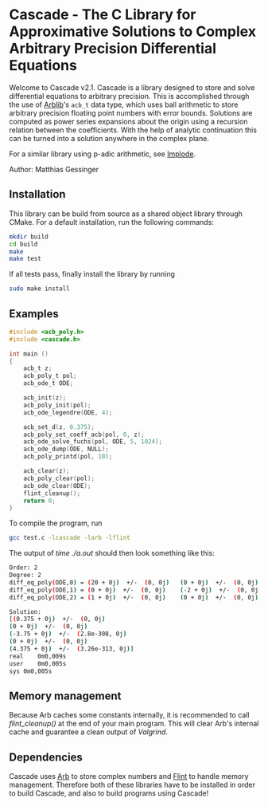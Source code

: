 # Cascade - The C Library for Approximative Solutions to Complex Arbitrary Precision Differential Equations

Welcome to Cascade v2.1.
Cascade is a library designed to store and solve differential equations to arbitrary precision.
This is accomplished through the use of [Arblib](https://arblib.org)'s `acb_t` data type, which uses ball arithmetic to store arbitrary precision floating point numbers with error bounds.
Solutions are computed as power series expansions about the origin using a recursion relation between the coefficients.
With the help of analytic continuation this can be turned into a solution anywhere in the complex plane.

For a similar library using p-adic arithmetic, see [Implode](https://github.com/MGessinger/implode).

Author: Matthias Gessinger

## Installation

This library can be build from source as a shared object library through CMake.
For a default installation, run the following commands:

```bash
mkdir build
cd build
make
make test
```
If all tests pass, finally install the library by running
```bash
sudo make install
```

## Examples

```C
#include <acb_poly.h>
#include <cascade.h>

int main ()
{
    acb_t z;
    acb_poly_t pol;
    acb_ode_t ODE;

    acb_init(z);
    acb_poly_init(pol);
    acb_ode_legendre(ODE, 4);

    acb_set_d(z, 0.375);
    acb_poly_set_coeff_acb(pol, 0, z);
    acb_ode_solve_fuchs(pol, ODE, 5, 1024);
    acb_ode_dump(ODE, NULL);
    acb_poly_printd(pol, 10);

    acb_clear(z);
    acb_poly_clear(pol);
    acb_ode_clear(ODE);
    flint_cleanup();
    return 0;
}
```

To compile the program, run
```bash
gcc test.c -lcascade -larb -lflint
```

The output of *time ./a.out* should then look something like this:
```bash
Order: 2
Degree: 2
diff_eq_poly(ODE,0) = (20 + 0j)  +/-  (0, 0j)	(0 + 0j)  +/-  (0, 0j)	(0 + 0j)  +/-  (0, 0j)
diff_eq_poly(ODE,1) = (0 + 0j)  +/-  (0, 0j)	(-2 + 0j)  +/-  (0, 0j)	(0 + 0j)  +/-  (0, 0j)
diff_eq_poly(ODE,2) = (1 + 0j)  +/-  (0, 0j)	(0 + 0j)  +/-  (0, 0j)	(-1 + 0j)  +/-  (0, 0j)

Solution:
[(0.375 + 0j)  +/-  (0, 0j)
(0 + 0j)  +/-  (0, 0j)
(-3.75 + 0j)  +/-  (2.8e-308, 0j)
(0 + 0j)  +/-  (0, 0j)
(4.375 + 0j)  +/-  (3.26e-313, 0j)]
real	0m0,009s
user	0m0,005s
sys	0m0,005s
```

## Memory management

Because Arb caches some constants internally, it is recommended to call *flint_cleanup()* at the end of your main program.
This will clear Arb's internal cache and guarantee a clean output of *Valgrind*.

## Dependencies

Cascade uses [Arb](https://arblib.org) to store complex numbers and [Flint](http://flintlib.org) to handle memory management.
Therefore both of these libraries have to be installed in order to build Cascade, and also to build programs using Cascade!
